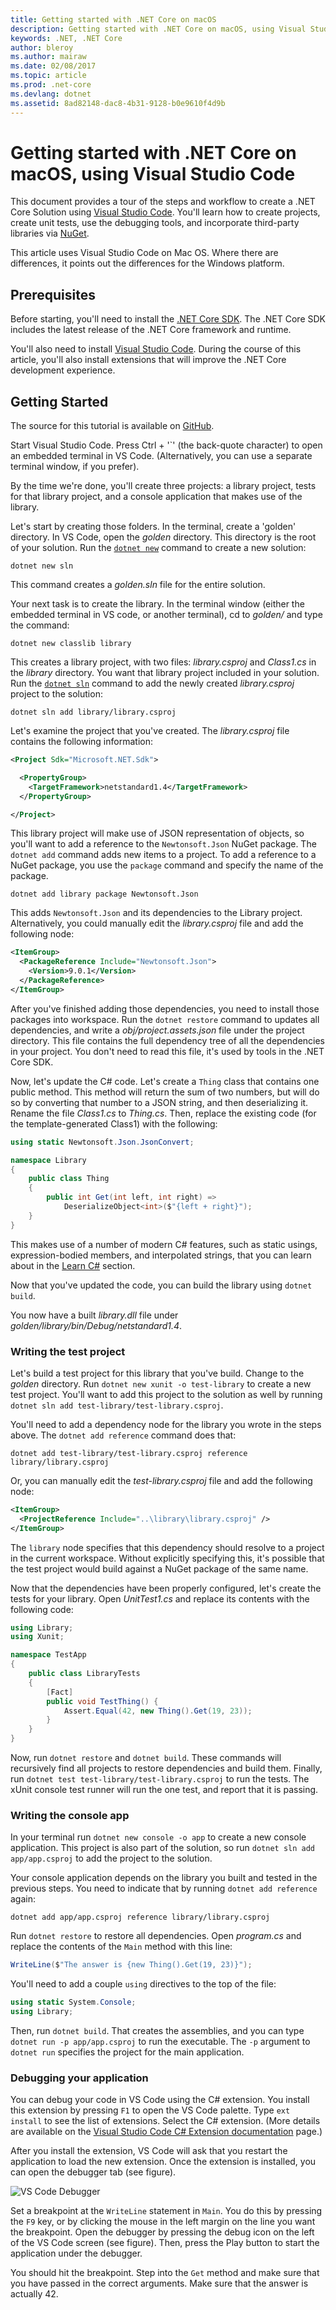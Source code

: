 ```yaml
---
title: Getting started with .NET Core on macOS
description: Getting started with .NET Core on macOS, using Visual Studio Code
keywords: .NET, .NET Core
author: bleroy
ms.author: mairaw
ms.date: 02/08/2017
ms.topic: article
ms.prod: .net-core
ms.devlang: dotnet
ms.assetid: 8ad82148-dac8-4b31-9128-b0e9610f4d9b
---
```


# Getting started with .NET Core on macOS, using Visual Studio Code

This document provides a tour of the steps and workflow to create a .NET
Core Solution using [Visual Studio Code](http://code.visualstudio.com).
You'll learn how to create projects, create unit tests, use the debugging
tools, and incorporate third-party libraries via [NuGet](http://nuget.org).

This article uses Visual Studio Code on Mac OS. Where there are differences,
it points out the differences for the Windows platform.

## Prerequisites

Before starting, you'll need to install the [.NET Core SDK](https://www.microsoft.com/net/core). The .NET Core SDK includes the latest release
of the .NET Core framework and runtime.

You'll also need to install [Visual Studio Code](http://code.visualstudio.com).
During the course of this article, you'll also install extensions
that will improve the .NET Core development experience.

## Getting Started

The source for this tutorial is available on
[GitHub](https://github.com/dotnet/docs/tree/master/samples/core/getting-started/golden).

Start Visual Studio Code. Press Ctrl + '\`' (the back-quote character) to open
an embedded terminal in VS Code. (Alternatively, you can use a separate
terminal window, if you prefer).

By the time we're done, you'll create three projects: a library project,
tests for that library project, and a console application that makes
use of the library. 

Let's start by creating those folders. In the terminal, create a 'golden'
directory. In VS Code, open the *golden* directory. This directory is the root of your solution. Run the [`dotnet new`](../tools/dotnet-new.md) command to create a new solution:

```
dotnet new sln
```

This command creates a *golden.sln* file for the entire solution.

Your next task is to create the library. In the terminal window
(either the embedded terminal in VS code, or another terminal),
cd to *golden/* and type the command:

```
dotnet new classlib library
```

This creates a library project, with two files: *library.csproj* and
*Class1.cs* in the *library* directory. You want that library project
included in your solution. Run the [`dotnet sln`](../tools/dotnet-sln.md) command to add the newly
created *library.csproj* project to the solution:

```
dotnet sln add library/library.csproj
```

Let's examine the project that you've created. The *library.csproj* file 
contains the following information:

```xml
<Project Sdk="Microsoft.NET.Sdk">

  <PropertyGroup>
    <TargetFramework>netstandard1.4</TargetFramework>
  </PropertyGroup>

</Project>
```

This library project will make use of JSON representation of objects, so you'll want to
add a reference to the `Newtonsoft.Json` NuGet package. The `dotnet add` command
adds new items to a project. To add a reference to a NuGet package, you use the 
`package` command and specify the name of the package. 

```
dotnet add library package Newtonsoft.Json
```

This adds `Newtonsoft.Json` and its dependencies to the Library
project. Alternatively, you could manually edit the *library.csproj*
file and add the following node:

```xml
<ItemGroup>
  <PackageReference Include="Newtonsoft.Json">
    <Version>9.0.1</Version>
  </PackageReference>
</ItemGroup>
```

After you've finished adding those dependencies, you need to install those
packages into workspace. Run the `dotnet restore` command to updates all dependencies,
and write a *obj/project.assets.json* file under the project directory. This
file contains the full dependency tree of all the dependencies in your
project. You don't need to read this file, it's used by tools in the .NET
Core SDK.

Now, let's update the C# code. Let's create a `Thing` class that contains
one public method. This method will return the sum of two numbers,
but will do so by converting that number to a JSON string, and then
deserializing it. Rename the file *Class1.cs* to *Thing.cs*. Then, replace
the existing code (for the template-generated Class1) with the following:

```csharp
using static Newtonsoft.Json.JsonConvert;

namespace Library
{
    public class Thing
    {
        public int Get(int left, int right) =>
            DeserializeObject<int>($"{left + right}");
    }
}
```

This makes use of a number of modern C# features, such as 
static usings, expression-bodied members, and interpolated strings,
that you can learn
about in the [Learn C#](../../csharp/index.md) section.

Now that you've updated the code, you can build the library using
`dotnet build`.

You now have a built *library.dll* file under *golden/library/bin/Debug/netstandard1.4*.

### Writing the test project

Let's build a test project for this library that you've build. Change to the *golden*
directory. Run `dotnet new xunit -o test-library` to create a new test project. 
You'll want to add this project to the solution as well by running
`dotnet sln add test-library/test-library.csproj`.

You'll need to add a dependency node for the library you wrote in the steps
above. The `dotnet add reference` command does that:

```
dotnet add test-library/test-library.csproj reference library/library.csproj
```

Or, you can manually edit the *test-library.csproj* file and add the
following node:

```xml
<ItemGroup>
  <ProjectReference Include="..\library\library.csproj" />
</ItemGroup>
```

The `library` node specifies that this dependency should resolve to a project
in the current workspace. Without explicitly specifying this, it's possible
that the test project would build against a NuGet package of the same name.

Now that the dependencies have been properly configured, let's create
the tests for your library. Open *UnitTest1.cs* and
replace its contents with the following code:

```csharp
using Library;
using Xunit;

namespace TestApp
{
    public class LibraryTests
    {
        [Fact]
        public void TestThing() {
            Assert.Equal(42, new Thing().Get(19, 23));
        }
    }
}
```

Now, run `dotnet restore` and `dotnet build`. These commands will
recursively find all projects to restore dependencies and build them.
Finally, run `dotnet test test-library/test-library.csproj` to
run the tests.
The xUnit console test runner will run the one test, and report
that it is passing. 

### Writing the console app

In your terminal run `dotnet new console -o app`
to create a new console application. This project is also
part of the solution, so run `dotnet sln add app/app.csproj`
to add the project to the solution.

Your console application depends on the library you built and tested
in the previous steps. You need to indicate that by running `dotnet add reference`
again:

```
dotnet add app/app.csproj reference library/library.csproj
```

Run `dotnet restore` to restore all dependencies. Open *program.cs*
and replace the contents of the `Main` method with this line:

```csharp
WriteLine($"The answer is {new Thing().Get(19, 23)}");
```

You'll need to add a couple `using` directives to the top of the file:

```csharp
using static System.Console;
using Library;
```

Then, run `dotnet build`. That creates the assemblies, and you
can type `dotnet run -p app/app.csproj` to run the executable.
The `-p` argument to `dotnet run` specifies the project for the
main application.

### Debugging your application

You can debug your code in VS Code using the C# extension.
You install this extension by pressing `F1` to open the VS Code
palette. Type `ext install` to see the list of extensions. Select the C#
extension. (More details are available on the [Visual Studio
Code C# Extension documentation](https://github.com/OmniSharp/omnisharp-vscode/blob/master/debugger.md)
page.)

After you install the extension, VS Code will ask that you restart the application
to load the new extension. Once the extension is installed, you can open the
debugger tab (see figure).

![VS Code Debugger](./media/using-on-macos/vscodedebugger.png)

Set a breakpoint at the `WriteLine` statement in `Main`. You do this
by pressing the `F9` key, or by clicking the mouse in the left margin
on the line you want the breakpoint. 
Open the debugger by pressing the debug
icon on the left of the VS Code screen (see figure). Then,
press the Play button to start the application under the debugger.

You should hit the breakpoint. Step into the `Get` method and make sure that you
have passed in the correct arguments. Make sure that the answer is actually 42.
